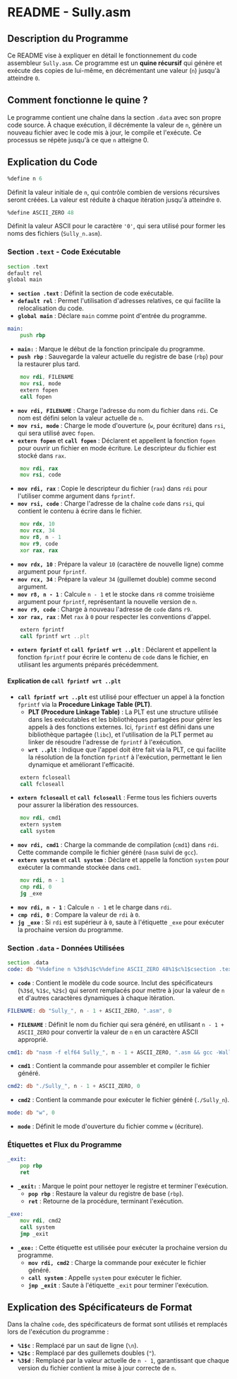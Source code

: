 # README - Sully.asm

## Description du Programme

Ce README vise à expliquer en détail le fonctionnement du code assembleur `Sully.asm`. Ce programme est un **quine récursif** qui génère et exécute des copies de lui-même, en décrémentant une valeur (`n`) jusqu'à atteindre `0`.

## Comment fonctionne le quine ?

Le programme contient une chaîne dans la section `.data` avec son propre code source. À chaque exécution, il décrémente la valeur de `n`, génère un nouveau fichier avec le code mis à jour, le compile et l'exécute. Ce processus se répète jusqu'à ce que `n` atteigne 0.

## Explication du Code

```asm
%define n 6
```
Définit la valeur initiale de `n`, qui contrôle combien de versions récursives seront créées. La valeur est réduite à chaque itération jusqu'à atteindre `0`.

```asm
%define ASCII_ZERO 48
```
Définit la valeur ASCII pour le caractère `'0'`, qui sera utilisé pour former les noms des fichiers (`Sully_n.asm`).

### Section `.text` - Code Exécutable

```asm
section .text
default rel
global main
```
- **`section .text`** : Définit la section de code exécutable.
- **`default rel`** : Permet l'utilisation d'adresses relatives, ce qui facilite la relocalisation du code.
- **`global main`** : Déclare `main` comme point d'entrée du programme.

```asm
main:
    push rbp
```
- **`main:`** : Marque le début de la fonction principale du programme.
- **`push rbp`** : Sauvegarde la valeur actuelle du registre de base (`rbp`) pour la restaurer plus tard.

```asm
    mov rdi, FILENAME
    mov rsi, mode
    extern fopen
    call fopen
```
- **`mov rdi, FILENAME`** : Charge l'adresse du nom du fichier dans `rdi`. Ce nom est défini selon la valeur actuelle de `n`.
- **`mov rsi, mode`** : Charge le mode d'ouverture (`w`, pour écriture) dans `rsi`, qui sera utilisé avec `fopen`.
- **`extern fopen`** et **`call fopen`** : Déclarent et appellent la fonction `fopen` pour ouvrir un fichier en mode écriture. Le descripteur du fichier est stocké dans `rax`.

```asm
    mov rdi, rax
    mov rsi, code
```
- **`mov rdi, rax`** : Copie le descripteur du fichier (`rax`) dans `rdi` pour l'utiliser comme argument dans `fprintf`.
- **`mov rsi, code`** : Charge l'adresse de la chaîne `code` dans `rsi`, qui contient le contenu à écrire dans le fichier.

```asm
    mov rdx, 10
    mov rcx, 34
    mov r8, n - 1
    mov r9, code
    xor rax, rax
```
- **`mov rdx, 10`** : Prépare la valeur `10` (caractère de nouvelle ligne) comme argument pour `fprintf`.
- **`mov rcx, 34`** : Prépare la valeur `34` (guillemet double) comme second argument.
- **`mov r8, n - 1`** : Calcule `n - 1` et le stocke dans `r8` comme troisième argument pour `fprintf`, représentant la nouvelle version de `n`.
- **`mov r9, code`** : Charge à nouveau l'adresse de `code` dans `r9`.
- **`xor rax, rax`** : Met `rax` à `0` pour respecter les conventions d'appel.

```asm
    extern fprintf
    call fprintf wrt ..plt
```
- **`extern fprintf`** et **`call fprintf wrt ..plt`** : Déclarent et appellent la fonction `fprintf` pour écrire le contenu de `code` dans le fichier, en utilisant les arguments préparés précédemment.

#### Explication de `call fprintf wrt ..plt`
- **`call fprintf wrt ..plt`** est utilisé pour effectuer un appel à la fonction `fprintf` via la **Procedure Linkage Table (PLT)**.
  - **PLT (Procedure Linkage Table)** : La PLT est une structure utilisée dans les exécutables et les bibliothèques partagées pour gérer les appels à des fonctions externes. Ici, `fprintf` est défini dans une bibliothèque partagée (`libc`), et l'utilisation de la PLT permet au linker de résoudre l'adresse de `fprintf` à l'exécution.
  - **`wrt ..plt`** : Indique que l'appel doit être fait via la PLT, ce qui facilite la résolution de la fonction `fprintf` à l'exécution, permettant le lien dynamique et améliorant l'efficacité.

```asm
    extern fcloseall
    call fcloseall
```
- **`extern fcloseall`** et **`call fcloseall`** : Ferme tous les fichiers ouverts pour assurer la libération des ressources.

```asm
    mov rdi, cmd1
    extern system
    call system
```
- **`mov rdi, cmd1`** : Charge la commande de compilation (`cmd1`) dans `rdi`. Cette commande compile le fichier généré (`nasm` suivi de `gcc`).
- **`extern system`** et **`call system`** : Déclare et appelle la fonction `system` pour exécuter la commande stockée dans `cmd1`.

```asm
    mov rdi, n - 1
    cmp rdi, 0
    jg _exe
```
- **`mov rdi, n - 1`** : Calcule `n - 1` et le charge dans `rdi`.
- **`cmp rdi, 0`** : Compare la valeur de `rdi` à `0`.
- **`jg _exe`** : Si `rdi` est supérieur à `0`, saute à l'étiquette `_exe` pour exécuter la prochaine version du programme.

### Section `.data` - Données Utilisées

```asm
section .data
code: db "%%define n %3$d%1$c%%define ASCII_ZERO 48%1$c%1$csection .text ..."
```
- **`code`** : Contient le modèle du code source. Inclut des spécificateurs (`%3$d`, `%1$c`, `%2$c`) qui seront remplacés pour mettre à jour la valeur de `n` et d'autres caractères dynamiques à chaque itération.

```asm
FILENAME: db "Sully_", n - 1 + ASCII_ZERO, ".asm", 0
```
- **`FILENAME`** : Définit le nom du fichier qui sera généré, en utilisant `n - 1 + ASCII_ZERO` pour convertir la valeur de `n` en un caractère ASCII approprié.

```asm
cmd1: db "nasm -f elf64 Sully_", n - 1 + ASCII_ZERO, ".asm && gcc -Wall -Wextra -Werror -fPIE -pie -no-pie Sully_", n - 1 + ASCII_ZERO, ".o -o Sully_", n - 1 + ASCII_ZERO, " && echo -n", 0
```
- **`cmd1`** : Contient la commande pour assembler et compiler le fichier généré.

```asm
cmd2: db "./Sully_", n - 1 + ASCII_ZERO, 0
```
- **`cmd2`** : Contient la commande pour exécuter le fichier généré (`./Sully_n`).

```asm
mode: db "w", 0
```
- **`mode`** : Définit le mode d'ouverture du fichier comme `w` (écriture).

### Étiquettes et Flux du Programme

```asm
_exit:
    pop rbp
    ret
```
- **`_exit:`** : Marque le point pour nettoyer le registre et terminer l'exécution.
  - **`pop rbp`** : Restaure la valeur du registre de base (`rbp`).
  - **`ret`** : Retourne de la procédure, terminant l'exécution.

```asm
_exe:
    mov rdi, cmd2
    call system
    jmp _exit
```
- **`_exe:`** : Cette étiquette est utilisée pour exécuter la prochaine version du programme.
  - **`mov rdi, cmd2`** : Charge la commande pour exécuter le fichier généré.
  - **`call system`** : Appelle `system` pour exécuter le fichier.
  - **`jmp _exit`** : Saute à l'étiquette `_exit` pour terminer l'exécution.

## Explication des Spécificateurs de Format

Dans la chaîne `code`, des spécificateurs de format sont utilisés et remplacés lors de l'exécution du programme :

- **`%1$c`** : Remplacé par un saut de ligne (`\n`).
- **`%2$c`** : Remplacé par des guillemets doubles (`"`).
- **`%3$d`** : Remplacé par la valeur actuelle de `n - 1`, garantissant que chaque version du fichier contient la mise à jour correcte de `n`.
